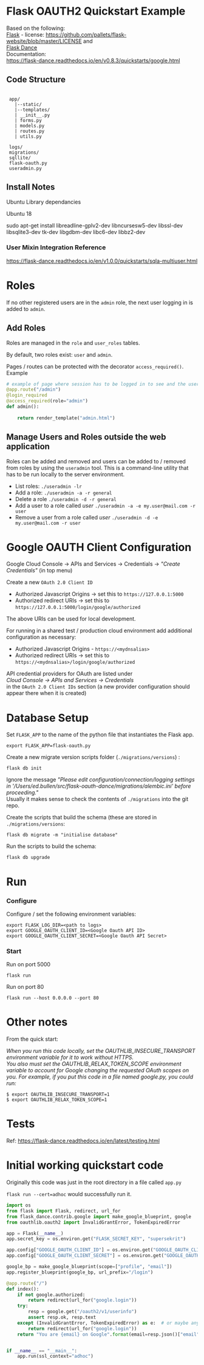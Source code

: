
# Flask OAUTH2 Quickstart Example


Based on the following:  
[Flask](https://github.com/pallets/flask) - license: https://github.com/pallets/flask-website/blob/master/LICENSE
and  
[Flask Dance](https://github.com/singingwolfboy/flask-dance-google)   
Documentation:  
https://flask-dance.readthedocs.io/en/v0.8.3/quickstarts/google.html  

## Code Structure

```
 
 app/ 
   |--static/
   |--templates/
   | __init__.py
   | forms.py
   | models.py
   | routes.py
   | utils.py
   
 logs/
 migrations/
 sqllite/
 flask-oauth.py
 useradmin.py    
```

## Install Notes

Ubuntu Library dependancies

Ubuntu 18

sudo apt-get install libreadline-gplv2-dev libncursesw5-dev libssl-dev libsqlite3-dev tk-dev libgdbm-dev libc6-dev libbz2-dev

### User Mixin Integration Reference

https://flask-dance.readthedocs.io/en/v1.0.0/quickstarts/sqla-multiuser.html

# Roles 

If no other registered users are in the `admin` role, the next user logging in is added to `admin`. 

## Add Roles

Roles are managed in the `role` and `user_roles` tables.  

By default, two roles exist: `user` and `admin`.    

Pages / routes can be protected with the decorator `access_required()`. Example  
```python
# example of page where session has to be logged in to see and the user has to be a member of group "admin"
@app.route("/admin")
@login_required
@access_required(role="admin")
def admin():
    
    return render_template("admin.html")
```


## Manage Users and Roles outside the web application
Roles can be added and removed and users can be added to / removed from roles by using the `useradmin` tool.  This is a command-line utility that has to be run locally to the server environment.

- List roles: `./useradmin -lr`  
- Add a role: `./useradmin -a -r general`  
- Delete a role `./useradmin -d -r general`  
- Add a user to a role called *user* `./useradmin -a -e my.user@mail.com -r user`
- Remove a user from a role called *user* `./useradmin -d -e my.user@mail.com -r user`


# Google OAUTH Client Configuration

Google Cloud Console -> APIs and Services -> Credentials -> *"Create Credentials"* (in top menu)
  
Create a new `OAuth 2.0 Client ID`  

+ Authorized Javascript Origins -> set this to `https://127.0.0.1:5000`
+ Authorized redirect URIs -> set this to `https://127.0.0.1:5000/login/google/authorized`

The above URIs can be used for local development.

For running in a shared test / production cloud environment add additional configuration as necessary: 

+ Authorized Javascript Origins - `https://<mydnsalias>`
+ Authorized redirect URIs -> set this to `https://<mydnsalias>/login/google/authorized`


API credential providers for OAuth are listed under  
*Cloud Console -> APIs and Services -> Credentials*  
in the `OAuth 2.0 Client IDs` section (a new provider configuration should appear there when it is created)

# Database Setup

Set `FLASK_APP` to the name of the python file that instantiates the Flask app.
```
export FLASK_APP=flask-oauth.py
```

Create a new migrate version scripts folder (`./migrations/versions`) :
```
flask db init
```
Ignore the message *"Please edit configuration/connection/logging settings in '/Users/ed.bullen/src/flask-oauth-dance/migrations/alembic.ini' before proceeding."*  
Usually it makes sense to check the contents of `./migrations` into the git repo.  

Create the scripts that build the schema (these are stored in `./migrations/versions`:
```commandline
flask db migrate -m "initialise database" 
```

Run the scripts to build the schema:
```commandline
flask db upgrade
```

# Run

### Configure

Configure / set the following environment variables:
```
export FLASK_LOG_DIR=<path to logs>
export GOOGLE_OAUTH_CLIENT_ID=<Google Oauth API ID>
export GOOGLE_OAUTH_CLIENT_SECRET=<Google Oauth API Secret>
```

### Start
Run on port 5000
```commandline
flask run
```
Run on port 80
```commandline
flask run --host 0.0.0.0 --port 80
```

# Other notes

From the quick start:
   
*When you run this code locally, set the OAUTHLIB_INSECURE_TRANSPORT environment variable for it to work without HTTPS.   
You also must set the OAUTHLIB_RELAX_TOKEN_SCOPE environment variable to account for Google changing the requested OAuth scopes on you. 
For example, if you put this code in a file named google.py, you could run:*   
```commandline
$ export OAUTHLIB_INSECURE_TRANSPORT=1
$ export OAUTHLIB_RELAX_TOKEN_SCOPE=1
```


# Tests

Ref: https://flask-dance.readthedocs.io/en/latest/testing.html 


# Initial working quickstart code

Originally this code was just in the root directory in a file called `app.py`

`flask run --cert=adhoc` would successfully run it.

```python
import os
from flask import Flask, redirect, url_for
from flask_dance.contrib.google import make_google_blueprint, google
from oauthlib.oauth2 import InvalidGrantError, TokenExpiredError

app = Flask(__name__)
app.secret_key = os.environ.get("FLASK_SECRET_KEY", "supersekrit")

app.config["GOOGLE_OAUTH_CLIENT_ID"] = os.environ.get("GOOGLE_OAUTH_CLIENT_ID")
app.config["GOOGLE_OAUTH_CLIENT_SECRET"] = os.environ.get("GOOGLE_OAUTH_CLIENT_SECRET")

google_bp = make_google_blueprint(scope=["profile", "email"])
app.register_blueprint(google_bp, url_prefix="/login")

@app.route("/")
def index():
    if not google.authorized:
        return redirect(url_for("google.login"))
    try:
        resp = google.get("/oauth2/v1/userinfo")
        assert resp.ok, resp.text
    except (InvalidGrantError, TokenExpiredError) as e:  # or maybe any OAuth2Error
        return redirect(url_for("google.login"))
    return "You are {email} on Google".format(email=resp.json()["email"])


if __name__ == "__main__":
    app.run(ssl_context="adhoc")

```



